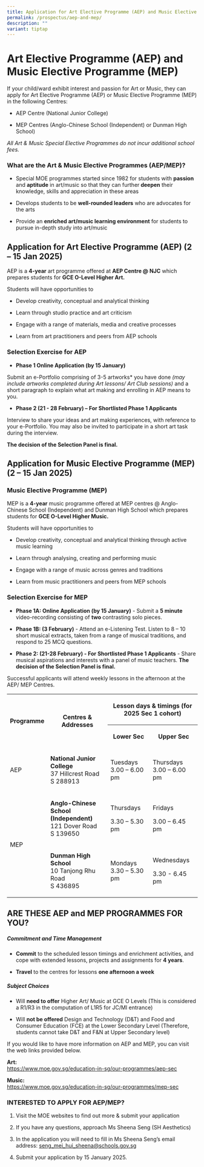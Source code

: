 ```yaml
---
title: Application for Art Elective Programme (AEP) and Music Elective Programme (MEP)
permalink: /prospectus/aep-and-mep/
description: ""
variant: tiptap
---
```

<h1>Art Elective Programme (AEP) and Music Elective Programme (MEP)</h1>
<p>If your child/ward exhibit interest and passion for Art or Music, they
can apply for Art Elective Programme (AEP) or Music Elective Programme
(MEP) in the following Centres:</p>
<ul data-tight="true" class="tight">
<li>
<p>AEP Centre (National Junior College)</p>
</li>
<li>
<p>MEP Centres (Anglo-Chinese School (Independent) or Dunman High School)</p>
</li>
</ul>
<p><em>All Art &amp; Music Special Elective Programmes do not incur additional school fees.</em>
</p>
<h3><strong>What are the Art &amp; Music Elective Programmes (AEP/MEP)?</strong></h3>
<ul data-tight="true" class="tight">
<li>
<p>Special MOE programmes started since 1982 for students with <strong>passion</strong> and <strong>aptitude</strong> in
art/music so that they can further<strong> deepen</strong> their knowledge,
skills and appreciation in these areas</p>
</li>
<li>
<p>Develops students to be <strong>well-rounded leaders</strong> who are advocates
for the arts</p>
</li>
<li>
<p>Provide an <strong>enriched art/music learning environment</strong> for
students to pursue in-depth study into art/music</p>
</li>
</ul>
<h2><strong>Application for Art Elective Programme (AEP) (2 – 15 Jan 2025)</strong></h2>
<p>AEP is a <strong>4-year</strong> art programme offered at <strong>AEP Centre @ NJC</strong> which
prepares students for <strong>GCE O-Level Higher Art.</strong>
</p>
<p>Students will have opportunities to</p>
<ul data-tight="true" class="tight">
<li>
<p>Develop creativity, conceptual and analytical thinking</p>
</li>
<li>
<p>Learn through studio practice and art criticism</p>
</li>
<li>
<p>Engage with a range of materials, media and creative processes</p>
</li>
<li>
<p>Learn from art practitioners and peers from AEP schools</p>
</li>
</ul>
<p></p>
<h3><strong>Selection Exercise for AEP</strong></h3>
<ul data-tight="true" class="tight">
<li>
<p><strong>Phase 1 Online Application (by 15 January)</strong>
</p>
</li>
</ul>
<p>Submit an e-Portfolio comprising of 3-5 artworks* you have done <em>(may include artworks completed during Art lessons/ Art Club sessions)</em> and
a short paragraph to explain what art making and enrolling in AEP means
to you.</p>
<ul data-tight="true" class="tight">
<li>
<p><strong>Phase 2 (21 - 28 February) – For Shortlisted Phase 1 Applicants</strong>
</p>
</li>
</ul>
<p>Interview to share your ideas and art making experiences, with reference
to your e-Portfolio. You may also be invited to participate in a short
art task during the interview.</p>
<p><strong>The decision of the Selection Panel is final.</strong>
</p>
<p></p>
<h2><strong>Application for Music Elective Programme (MEP) (2 – 15 Jan 2025)</strong></h2>
<h3>Music Elective Programme (MEP)</h3>
<p>MEP is a <strong>4-year</strong> music programme offered at MEP centres
@ Anglo-Chinese School (Independent) and Dunman High School which prepares
students for <strong>GCE O-Level Higher Music.</strong>
</p>
<p>Students will have opportunities to</p>
<ul data-tight="true" class="tight">
<li>
<p>Develop creativity, conceptual and analytical thinking through active
music learning</p>
</li>
<li>
<p>Learn through analysing, creating and performing music</p>
</li>
<li>
<p>Engage with a range of music across genres and traditions</p>
</li>
<li>
<p>Learn from music practitioners and peers from MEP schools</p>
</li>
</ul>
<h3><strong>Selection Exercise for MEP</strong></h3>
<ul data-tight="true" class="tight">
<li>
<p><strong>Phase 1A: Online Application (by 15 January)</strong> - Submit
a <strong>5 minute</strong> video-recording consisting of <strong>two </strong>contrasting
solo pieces.</p>
</li>
<li>
<p><strong>Phase 1B: (3 February)</strong> - Attend an e-Listening Test. Listen
to 8 – 10 short musical extracts, taken from a range of musical traditions,
and respond to 25 MCQ questions.</p>
</li>
<li>
<p><strong>Phase 2: (21-28 February) - For Shortlisted Phase 1 Applicants</strong> -
Share musical aspirations and interests with a panel of music teachers. <strong>The decision of the Selection Panel is final.</strong>
</p>
</li>
</ul>
<p></p>
<p>Successful applicants will attend weekly lessons in the afternoon at the
AEP/ MEP Centres.</p>
<table style="minWidth: 100px">
<colgroup>
<col>
<col>
<col>
<col>
</colgroup>
<tbody>
<tr>
<th rowspan="2" colspan="1">
<p>Programme</p>
</th>
<th rowspan="2" colspan="1">
<p>Centres &amp; Addresses</p>
</th>
<th rowspan="1" colspan="2">
<p>Lesson days &amp; timings (for 2025 Sec 1 cohort)</p>
</th>
</tr>
<tr>
<th rowspan="1" colspan="1">
<p>Lower Sec</p>
</th>
<th rowspan="1" colspan="1">
<p>Upper Sec</p>
</th>
</tr>
<tr>
<td rowspan="1" colspan="1">
<p>AEP</p>
</td>
<td rowspan="1" colspan="1">
<p><strong>National Junior College</strong>
<br>37 Hillcrest Road S 288913</p>
</td>
<td rowspan="1" colspan="1">
<p>Tuesdays
<br>3.00 – 6.00 pm</p>
</td>
<td rowspan="1" colspan="1">
<p>Thursdays
<br>3.00 – 6.00 pm</p>
</td>
</tr>
<tr>
<td rowspan="2" colspan="1">
<p>MEP</p>
</td>
<td rowspan="1" colspan="1">
<p><strong>Anglo-Chinese School (Independent)</strong>
<br>121 Dover Road
<br>S 139650</p>
</td>
<td rowspan="1" colspan="1">
<p>Thursdays</p>
<p>3.30 – 5.30 pm</p>
</td>
<td rowspan="1" colspan="1">
<p>Fridays</p>
<p>3.00 – 6.45 pm</p>
</td>
</tr>
<tr>
<td rowspan="1" colspan="1">
<p><strong>Dunman High School</strong>
<br>10 Tanjong Rhu Road
<br>S 436895</p>
</td>
<td rowspan="1" colspan="1">
<p>Mondays
<br>3.30 – 5.30 pm</p>
</td>
<td rowspan="1" colspan="1">
<p>Wednesdays</p>
<p>3.30 - 6.45 pm</p>
</td>
</tr>
</tbody>
</table>
<h2><strong>ARE THESE AEP and MEP PROGRAMMES FOR YOU?</strong></h2>
<h5><strong>Commitment and Time Management</strong></h5>
<ul data-tight="true" class="tight">
<li>
<p><strong>Commit</strong>&nbsp;to the scheduled lesson timings and enrichment
activities, and cope with extended lessons, projects and assignments for&nbsp;<strong>4 years</strong>.</p>
</li>
<li>
<p><strong>Travel</strong>&nbsp;to the centres for lessons&nbsp;<strong>one afternoon a week</strong>
</p>
</li>
</ul>
<h5><strong>Subject Choices</strong></h5>
<ul data-tight="true" class="tight">
<li>
<p>Will&nbsp;<strong>need to offer</strong>&nbsp;Higher Art/ Music at GCE
O Levels (This is considered a R1/R3 in the computation of L1R5 for JC/MI
entrance)</p>
</li>
<li>
<p>Will&nbsp;<strong>not be offered</strong>&nbsp;Design and Technology (D&amp;T)
and Food and Consumer Education (FCE) at the Lower Secondary Level (Therefore,
students cannot take D&amp;T and F&amp;N at Upper Secondary level)</p>
</li>
</ul>
<p>If you would like to have more information on AEP and MEP, you can visit
the web links provided below.</p>
<p><strong>Art: </strong>
<br><a href="https://www.moe.gov.sg/education-in-sg/our-programmes/aep-sec" rel="noopener noreferrer nofollow" target="_blank">https://www.moe.gov.sg/education-in-sg/our-programmes/aep-sec</a>
</p>
<p><strong>Music: </strong>
<br><a href="https://www.moe.gov.sg/education-in-sg/our-programmes/mep-sec" rel="noopener noreferrer nofollow" target="_blank">https://www.moe.gov.sg/education-in-sg/our-programmes/mep-sec</a>
</p>
<p></p>
<h3>INTERESTED TO APPLY FOR AEP/MEP?</h3>
<ol data-tight="true" class="tight">
<li>
<p>Visit the MOE websites to find out more &amp; submit your application</p>
</li>
<li>
<p>If you have any questions, approach Ms Sheena Seng (SH Aesthetics)</p>
</li>
<li>
<p>In the application you will need to fill in Ms Sheena Seng’s email address:
<a href="mailto:seng_mei_hui_sheena@schools.gov.sg" rel="noopener noreferrer nofollow" target="_blank">seng_mei_hui_sheena@schools.gov.sg</a>
</p>
</li>
<li>
<p>Submit your application by 15 January 2025.</p>
</li>
</ol>
<p></p>